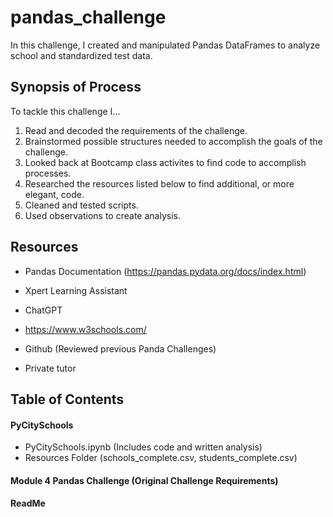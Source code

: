 # pandas_challenge


In this challenge, I created and manipulated Pandas DataFrames to analyze school and standardized test data.



## Synopsis of Process

To tackle this challenge I...

1. Read and decoded the requirements of the challenge.
2. Brainstormed possible structures needed to accomplish the goals of the challenge.
3. Looked back at Bootcamp class activites to find code to accomplish processes.
4. Researched the resources listed below to find additional, or more elegant, code.
5. Cleaned and tested scripts.
6. Used observations to create analysis. 
   


## Resources

   
+ Pandas Documentation (https://pandas.pydata.org/docs/index.html)

+ Xpert Learning Assistant

+ ChatGPT

+ https://www.w3schools.com/
   
+ Github (Reviewed previous Panda Challenges)

+ Private tutor




## Table of Contents

#### PyCitySchools                     
+ PyCitySchools.ipynb (Includes code and written analysis)
+ Resources Folder (schools_complete.csv, students_complete.csv)

#### Module 4 Pandas Challenge (Original Challenge Requirements)

#### ReadMe
